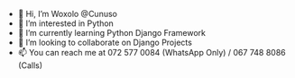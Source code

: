 - 👋 Hi, I’m Woxolo @Cunuso
- 👀 I’m interested in Python
- 🌱 I’m currently learning Python Django Framework
- 💞️ I’m looking to collaborate on Django Projects 
- 📫 You can reach me at 072 577 0084 (WhatsApp Only) / 067 748 8086 (Calls)

<!---
Cunuso/Cunuso is a ✨ special ✨ repository because its `README.md` (this file) appears on your GitHub profile.
You can click the Preview link to take a look at your changes.
--->
